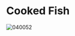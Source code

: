 # Cooked Fish

![040052](https://user-images.githubusercontent.com/50277379/140720734-1d86833f-1c09-4bf0-86d1-abcafa35156e.jpg)
